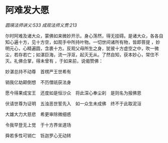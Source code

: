 # 阿难发大愿
_圆瑛法师讲义:533 成观法师义贯:213_

尔时阿难及诸大众，蒙佛如来微妙开示。身心荡然，得无挂碍。是诸大众，各各自知心遍十方，见十方空，如观手中所持叶物。一切世间诸所有物，皆即菩提 ，妙明元心，心精遍圆，含裹十方。反观父母所生之身，犹彼十方虚空之中，吹一微尘，若存若亡；如湛巨海，流一浮沤，起灭无从。了然自知，获本妙心，常住不灭。礼佛合掌，得未曾有 ，于如来前，说偈赞佛：

妙湛总持不动尊　首楞严王世希有

销我亿劫颠倒想　不历僧祇获法身

愿今得果成宝王　还度如是恒沙众　将此深心奉尘刹　是则名为报佛恩

伏请世尊为证明　五浊恶世誓先入　如一众生未成佛　终不于此取泥洹

大雄大力大慈悲　希更审除微细惑

令我早登无上觉　于十方界坐道场

舜若多性可销亡　铄迦罗心无动转